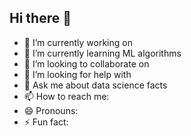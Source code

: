 ## Hi there 👋


- 🔭 I’m currently working on 
- 🌱 I’m currently learning ML algorithms
- 👯 I’m looking to collaborate on 
- 🤔 I’m looking for help with 
- 💬 Ask me about data science facts
- 📫 How to reach me: 
- 😄 Pronouns: 
- ⚡ Fun fact: 

